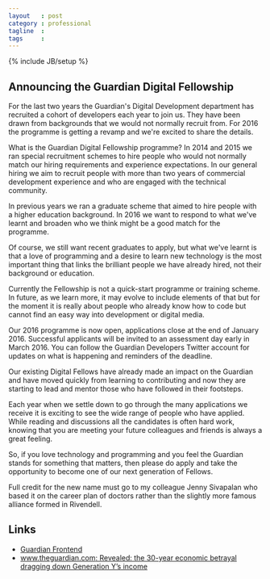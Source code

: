 ```yaml
---
layout   : post
category : professional
tagline  : 
tags     : 
---
```

{% include JB/setup %}

## Announcing the Guardian Digital Fellowship

For the last two years the Guardian's Digital Development department has recruited a cohort of developers each year to join us. They have been drawn from backgrounds that we would not normally recruit from. For 2016 the programme is getting a revamp and we're excited to share the details.

What is the Guardian Digital Fellowship programme? In 2014 and 2015 we ran special recruitment schemes to hire people who would not normally match our hiring requirements and experience expectations. In our general hiring we aim to recruit people with more than two years of commercial development experience and who are engaged with the technical community.

In previous years we ran a graduate scheme that aimed to hire people with a higher education background. In 2016 we want to respond to what we've learnt and broaden who we think might be a good match for the programme.

Of course, we still want recent graduates to apply, but what we've learnt is that a love of programming and a desire to learn new technology is the most important thing that links the brilliant people we have already hired, not their background or education.

Currently the Fellowship is not a quick-start programme or training scheme. In future, as we learn more, it may evolve to include elements of that but for the moment it is really about people who already know how to code but cannot find an easy way into development or digital media.

Our 2016 programme is now open, applications close at the end of January 2016. Successful applicants will be invited to an assessment day early in March 2016. You can follow the Guardian Developers Twitter account for updates on what is happening and reminders of the deadline.

Our existing Digital Fellows have already made an impact on the Guardian and have moved quickly from learning to contributing and now they are starting to lead and mentor those who have followed in their footsteps.

Each year when we settle down to go through the many applications we receive it is exciting to see the wide range of people who have applied. While reading and discussions all the candidates is often hard work, knowing that you are meeting your future colleagues and friends is always a great feeling.

So, if you love technology and programming and you feel the Guardian stands for something that matters, then please do apply and take the opportunity to become one of our next generation of Fellows.

Full credit for the new name must go to my colleague Jenny Sivapalan who based it on the career plan of doctors rather than the slightly more famous alliance formed in Rivendell.

## Links

- [Guardian Frontend](https://github.com/guardian/frontend)
- [www.theguardian.com: Revealed: the 30-year economic betrayal dragging down Generation Y’s income ](http://www.theguardian.com/world/2016/mar/07/revealed-30-year-economic-betrayal-dragging-down-generation-y-income)
